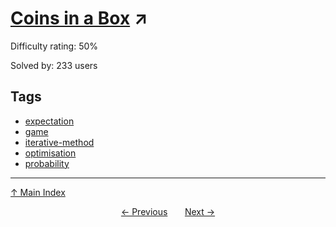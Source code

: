 # [Coins in a Box](https://projecteuler.net/problem=852) ↗️

Difficulty rating: 50%

Solved by: 233 users
## Tags

- [expectation](../tags/expectation.md)
- [game](../tags/game.md)
- [iterative-method](../tags/iterative-method.md)
- [optimisation](../tags/optimisation.md)
- [probability](../tags/probability.md)



---

[↑ Main Index](../README.md)


<div align=center><a href='851.md'>← Previous</a> &nbsp;&nbsp; &nbsp;&nbsp;  <a href='853.md'>Next →</a></div>
